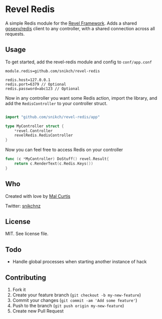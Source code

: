 
# Revel Redis
A simple Redis module for the [Revel Framework](http://robfig.github.io/revel/). Adds a shared [gosexy/redis](https://github.com/gosexy/redis) client to any controller, with a shared connection across all requests.

## Usage

To get started, add the revel-redis module and config to `conf/app.conf`

```
module.redis=github.com/snikch/revel-redis

redis.host=127.0.0.1
redis.port=6379 // Optional
redis.password=abc123 // Optional
```

Now in any controller you want some Redis action, import the library, and add the `RedisController` to your controller struct.

```go

import "github.com/snikch/revel-redis/app"

type MyController struct {
	*revel.Controller
	revelRedis.RedisController
}
```

Now you can feel free to access Redis on your controller

```go
func (c *MyController) DoStuff() revel.Result{
	return c.RenderText(c.Redis.Keys())
}
```

## Who

Created with love by [Mal Curtis](http://github.com/snikch)

Twitter: [snikchnz](http://twitter.com/snikchnz)

## License

MIT. See license file.

## Todo

*  Handle global processes when starting another instance of hack


## Contributing

1. Fork it
2. Create your feature branch (`git checkout -b my-new-feature`)
3. Commit your changes (`git commit -am 'Add some feature'`)
4. Push to the branch (`git push origin my-new-feature`)
5. Create new Pull Request